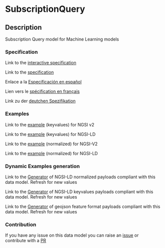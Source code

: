 # SubscriptionQuery

## Description 

Subscription Query model for Machine Learning models
### Specification

Link to the [interactive specification](https://swagger.lab.fiware.org/?url=https://github.com/smart-data-models/dataModel.MachineLearning/blob/master/SubscriptionQuery/swagger.yaml)

Link to the [specification](https://github.com/smart-data-models/dataModel.MachineLearning/blob/master/SubscriptionQuery/doc/spec.md)

Enlace a la [Especificación en español](https://github.com/smart-data-models/dataModel.MachineLearning/blob/master/SubscriptionQuery/doc/spec_ES.md)

Lien vers le [spécification en français](https://github.com/smart-data-models/dataModel.MachineLearning/blob/master/SubscriptionQuery/doc/spec_FR.md)

Link zu der [deutchen Spezifikation](https://github.com/smart-data-models/dataModel.MachineLearning/blob/master/SubscriptionQuery/doc/spec_DE.md)
### Examples

Link to the [example](https://github.com/smart-data-models/dataModel.MachineLearning/blob/master/SubscriptionQuery/examples/example.json) (keyvalues) for NGSI v2

Link to the [example](https://github.com/smart-data-models/dataModel.MachineLearning/blob/master/SubscriptionQuery/examples/example.jsonld) (keyvalues) for NGSI-LD

Link to the [example](https://github.com/smart-data-models/dataModel.MachineLearning/blob/master/SubscriptionQuery/examples/example-normalized.json) (normalized) for NGSI-V2

Link to the [example](https://github.com/smart-data-models/dataModel.MachineLearning/blob/master/SubscriptionQuery/examples/example-normalized.jsonld) (normalized) for NGSI-LD
### Dynamic Examples generation

Link to the [Generator](https://smartdatamodels.org/extra/ngsi-ld_generator_v0.92.php?schemaUrl=https://raw.githubusercontent.com/smart-data-models/dataModel.MachineLearning/master/SubscriptionQuery/schema.json&email=info@smartdatamodels.org) of NGSI-LD normalized payloads compliant with this data model. Refresh for new values

Link to the [Generator](https://smartdatamodels.org/extra/ngsi-ld_generator_keyvalues_v0.92.php?schemaUrl=https://raw.githubusercontent.com/smart-data-models/dataModel.MachineLearning/master/SubscriptionQuery/schema.json&email=info@smartdatamodels.org) of NGSI-LD keyvalues payloads compliant with this data model. Refresh for new values

Link to the [Generator](https://smartdatamodels.org/extra/geojson_features_generator_v1.0.php?schemaUrl=https://raw.githubusercontent.com/smart-data-models/dataModel.MachineLearning/master/SubscriptionQuery/schema.json&email=info@smartdatamodels.org) of geojson feature format payloads compliant with this data model. Refresh for new values
### Contribution

 If you have any issue on this data model you can raise an [issue](https://github.com/smart-data-models/dataModel.MachineLearning/issues)  or contribute with a [PR](https://github.com/smart-data-models/dataModel.MachineLearning/pulls)